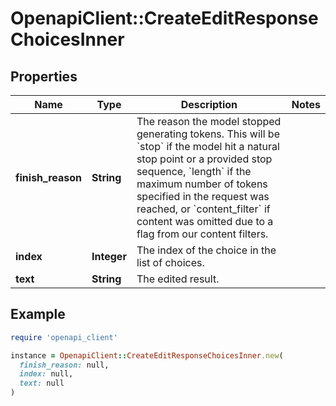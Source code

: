 # OpenapiClient::CreateEditResponseChoicesInner

## Properties

| Name | Type | Description | Notes |
| ---- | ---- | ----------- | ----- |
| **finish_reason** | **String** | The reason the model stopped generating tokens. This will be &#x60;stop&#x60; if the model hit a natural stop point or a provided stop sequence, &#x60;length&#x60; if the maximum number of tokens specified in the request was reached, or &#x60;content_filter&#x60; if content was omitted due to a flag from our content filters.  |  |
| **index** | **Integer** | The index of the choice in the list of choices. |  |
| **text** | **String** | The edited result. |  |

## Example

```ruby
require 'openapi_client'

instance = OpenapiClient::CreateEditResponseChoicesInner.new(
  finish_reason: null,
  index: null,
  text: null
)
```

